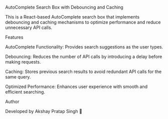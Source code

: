 AutoComplete Search Box with Debouncing and Caching

This is a React-based AutoComplete search box that implements debouncing and caching mechanisms to optimize performance and reduce unnecessary API calls.

Features

AutoComplete Functionality: Provides search suggestions as the user types.

Debouncing: Reduces the number of API calls by introducing a delay before making requests.

Caching: Stores previous search results to avoid redundant API calls for the same query.

Optimized Performance: Enhances user experience with smooth and efficient searching.

Author

Developed by Akshay Pratap Singh 🚀
